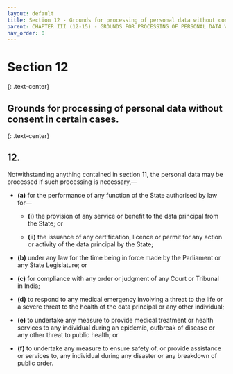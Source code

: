 ```yaml
---
layout: default
title: Section 12 - Grounds for processing of personal data without consent in certain cases.
parent: CHAPTER III (12-15) - GROUNDS FOR PROCESSING OF PERSONAL DATA WITHOUT CONSENT
nav_order: 0
---
```



# Section 12
{: .text-center}
## Grounds for processing of personal data without consent in certain cases.
{: .text-center}

## 12. 

Notwithstanding anything contained in section 11, the personal data may be processed if such processing is necessary,—

- **(a)** for the performance of any function of the State authorised by law for—
  
  - **(i)** the provision of any service or benefit to the data principal from the State; or
  
  - **(ii)** the issuance of any certification, licence or permit for any action or activity of the data principal by the State;

- **(b)** under any law for the time being in force made by the Parliament or any State Legislature; or

- **(c)** for compliance with any order or judgment of any Court or Tribunal in India;

- **(d)** to respond to any medical emergency involving a threat to the life or a severe threat to the health of the data principal or any other individual;

- **(e)** to undertake any measure to provide medical treatment or health services to any individual during an epidemic, outbreak of disease or any other threat to public health; or

- **(f)** to undertake any measure to ensure safety of, or provide assistance or services to, any individual during any disaster or any breakdown of public order.